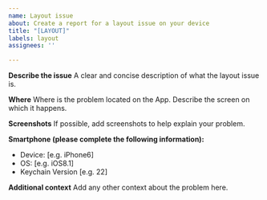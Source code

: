 ```yaml
---
name: Layout issue
about: Create a report for a layout issue on your device
title: "[LAYOUT]"
labels: layout
assignees: ''

---
```


**Describe the issue**
A clear and concise description of what the layout issue is.

**Where**
Where is the problem located on the App. Describe the screen on which it happens.

**Screenshots**
If possible, add screenshots to help explain your problem.

**Smartphone (please complete the following information):**
 - Device: [e.g. iPhone6]
 - OS: [e.g. iOS8.1]
 - Keychain Version [e.g. 22]

**Additional context**
Add any other context about the problem here.
